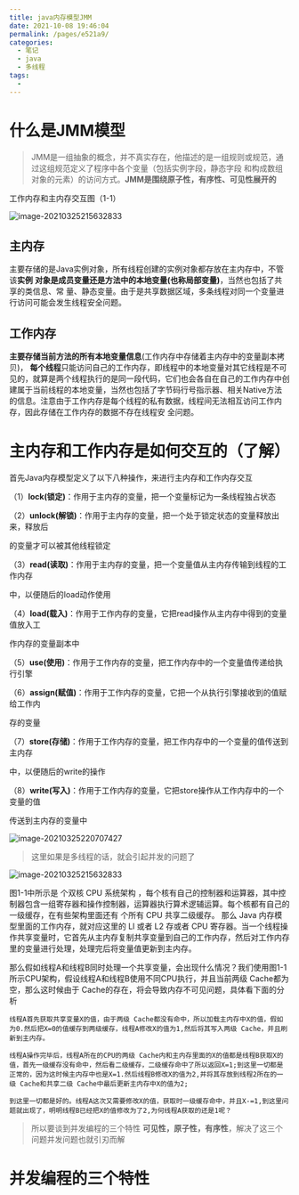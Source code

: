 ```yaml
---
title: java内存模型JMM
date: 2021-10-08 19:46:04
permalink: /pages/e521a9/
categories:
  - 笔记
  - java
  - 多线程
tags:
  - 
---
```



# 什么是JMM模型

> JMM是一组抽象的概念，并不真实存在，他描述的是一组规则或规范，通过这组规范定义了程序中各个变量（包括实例字段，静态字段 和构成数组对象的元素）的访问方式。**JMM是围绕原子性，有序性、可见性展开的**

工作内存和主内存交互图（1-1）

![image-20210325215632833](https://img.ggball.top/image-20210325215632833.png)

## 主内存

主要存储的是Java实例对象，所有线程创建的实例对象都存放在主内存中，不管该**实例** **对象是成员变量还是方法中的本地变量(也称局部变量)**，当然也包括了共享的类信息、常 量、静态变量。由于是共享数据区域，多条线程对同一个变量进行访问可能会发生线程安全问题。

## 工作内存

**主要存储当前方法的所有本地变量信息**(工作内存中存储着主内存中的变量副本拷贝)， **每个线程**只能访问自己的工作内存，即线程中的本地变量对其它线程是不可见的，就算是两个线程执行的是同一段代码，它们也会各自在自己的工作内存中创建属于当前线程的本地变量，当然也包括了字节码行号指示器、相关Native方法的信息。注意由于工作内存是每个线程的私有数据，线程间无法相互访问工作内存，因此存储在工作内存的数据不存在线程安 全问题。

# 主内存和工作内存是如何交互的（了解）

首先Java内存模型定义了以下八种操作，来进行主内存和工作内存交互

（1）**lock(锁定)**：作用于主内存的变量，把一个变量标记为一条线程独占状态 

（2）**unlock(解锁)**：作用于主内存的变量，把一个处于锁定状态的变量释放出来，释放后 

的变量才可以被其他线程锁定 

（3）**read(读取)**：作用于主内存的变量，把一个变量值从主内存传输到线程的工作内存 

中，以便随后的load动作使用 

（4）**load(载入)**：作用于工作内存的变量，它把read操作从主内存中得到的变量值放入工 

作内存的变量副本中 

（5）**use(使用)**：作用于工作内存的变量，把工作内存中的一个变量值传递给执行引擎 

（6）**assign(赋值)**：作用于工作内存的变量，它把一个从执行引擎接收到的值赋给工作内 

存的变量 

（7）**store(存储)**：作用于工作内存的变量，把工作内存中的一个变量的值传送到主内存 

中，以便随后的write的操作 

（8）**write(写入)**：作用于工作内存的变量，它把store操作从工作内存中的一个变量的值 

传送到主内存的变量中

![image-20210325220707427](https://img.ggball.top/image-20210325220707427.png)

> 这里如果是多线程的话，就会引起并发的问题了

![image-20210325215632833](D:\project\vscode\vuepress-theme-reco-demo\my-blog\blogs\笔记\java\多线程\java内存模型JMM.assets\image-20210325215632833.png)

图1-1中所示是 个双核 CPU 系统架构 ，每个核有自己的控制器和运算器，其中控制器包含一组寄存器和操作控制器，运算器执行算术逻辅运算。每个核都有自己的一级缓存，在有些架构里面还有 个所有 CPU 共享二级缓存。 那么 Java 内存模型里面的工作内存，就对应这里的 Ll 或者 L2 存或者 CPU 寄存器。当一个线程操作共享变量时，它首先从主内存复制共享变量到自己的工作内存，然后对工作内存里的变量进行处理，处理完后将变量值更新到主内存。

那么假如线程A和线程B同时处理一个共享变量，会出现什么情况？我们使用图1-1所示CPU架构，假设线程A和线程B使用不同CPU执行，并且当前两级 Cache都为空，那么这时候由于 Cache的存在，将会导致内存不可见问题，具体看下面的分析

```
线程A首先获取共享变量X的值，由于两级 Cache都没有命中，所以加载主内存中X的值，假如为0.然后把X=0的值缓存到两级缓存，线程A修改X的值为1,然后将其写入两级 Cache，并且刷新到主内存。

线程A操作完毕后，线程A所在的CPU的两级 Cache内和主内存里面的X的值都是线程B获取X的值，首先一级缓存没有命中，然后看二级缓存，二级缓存命中了所以返回X=1;到这里一切都是正常的，因为这时候主内存中也是X=1.然后线程B修改X的值为2,并将其存放到线程2所在的一级 Cache和共享二级 Cache中最后更新主内存中X的值为2;

到这里一切都是好的。线程A这次又需要修改X的值，获取时一级缓存命中，并且X-=1,到这里问题就出现了，明明线程B已经把X的值修改为了2,为何线程A获取的还是1呢？
```

[^]:引用java编程之美

> 所以要谈到并发编程的三个特性 **可见性，原子性，有序性**，解决了这三个问题并发问题也就引刃而解

# 并发编程的三个特性